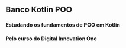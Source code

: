 ## Banco Kotlin POO
#### Estudando os fundamentos de POO em Kotlin
#### Pelo curso do Digital Innovation One